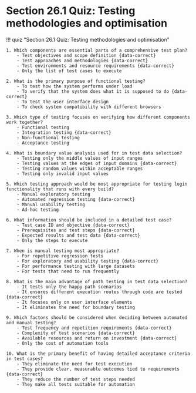 # Section 26.1 Quiz: Testing methodologies and optimisation

!!! quiz "Section 26.1 Quiz: Testing methodologies and optimisation"

    1. Which components are essential parts of a comprehensive test plan?
        - Test objectives and scope definition {data-correct}
        - Test approaches and methodologies {data-correct}
        - Test environments and resource requirements {data-correct}
        - Only the list of test cases to execute

    2. What is the primary purpose of functional testing?
        - To test how the system performs under load
        - To verify that the system does what it is supposed to do {data-correct}
        - To test the user interface design
        - To check system compatibility with different browsers

    3. Which type of testing focuses on verifying how different components work together?
        - Functional testing
        - Integration testing {data-correct}
        - Non-functional testing
        - Acceptance testing

    4. What is boundary value analysis used for in test data selection?
        - Testing only the middle values of input ranges
        - Testing values at the edges of input domains {data-correct}
        - Testing random values within acceptable ranges
        - Testing only invalid input values

    5. Which testing approach would be most appropriate for testing login functionality that runs with every build?
        - Manual exploratory testing
        - Automated regression testing {data-correct}
        - Manual usability testing
        - Ad-hoc testing

    6. What information should be included in a detailed test case?
        - Test case ID and objective {data-correct}
        - Prerequisites and test steps {data-correct}
        - Expected results and test data {data-correct}
        - Only the steps to execute

    7. When is manual testing most appropriate?
        - For repetitive regression tests
        - For exploratory and usability testing {data-correct}
        - For performance testing with large datasets
        - For tests that need to run frequently

    8. What is the main advantage of path testing in test data selection?
        - It tests only the happy path scenarios
        - It ensures different execution routes through code are tested {data-correct}
        - It focuses only on user interface elements
        - It eliminates the need for boundary testing

    9. Which factors should be considered when deciding between automated and manual testing?
        - Test frequency and repetition requirements {data-correct}
        - Complexity of test scenarios {data-correct}
        - Available resources and return on investment {data-correct}
        - Only the cost of automation tools

    10. What is the primary benefit of having detailed acceptance criteria in test cases?
        - They eliminate the need for test execution
        - They provide clear, measurable outcomes tied to requirements {data-correct}
        - They reduce the number of test steps needed
        - They make all tests suitable for automation
